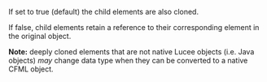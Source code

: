 If set to true (default) the child elements are also cloned.

If false, child elements retain a reference to their corresponding element in the original object.

**Note:** deeply cloned elements that are not native Lucee objects (i.e. Java objects) _may_ change data type when they can be converted to a native CFML object.
